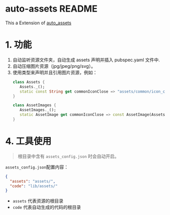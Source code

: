 # auto-assets README

This a Extension of [auto_assets](https://github.com/raomengyun/auto_assets)

# 1. 功能

1. 自动监听资源文件夹，自动生成 assets 声明并插入 pubspec.yaml 文件中.
2. 自动压缩图片资源（jpg/jpeg/png/svg）。
3. 使用类型来声明并且引用图片资源，例如：
   ```dart
   class Assets {
      Assets._();
      static const String get commonIconClose => "assets/common/icon_close.png";
   }

   class AssetImages {
      AssetImages._();
      static AssetImage get commonIconClose => const AssetImage(Assets.commonIconClose);
   }
   ```

# 4. 工具使用

> 根目录中含有 `assets_config.json` 时会自动开启。

`assets_config.json`配置内容：

```json
{
  "assets": "assets/",
  "code": "lib/assets/"
}
```

- `assets` 代表资源的根目录
- `code` 代表自动生成的代码的根目录